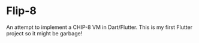 # Flip-8

An attempt to implement a CHIP-8 VM in Dart/Flutter. This is my first Flutter project so it might be garbage!
